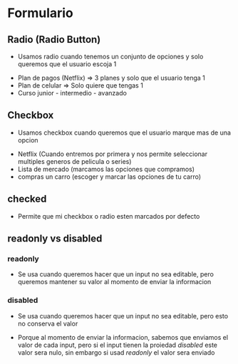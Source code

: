 # Formulario

## Radio (Radio Button)
- Usamos radio cuando tenemos un conjunto de opciones y solo queremos que el usuario escoja 1
* Plan de pagos (Netflix) => 3 planes y solo que el usuario tenga 1
* Plan de celular => Solo quiere que tengas 1
* Curso junior - intermedio - avanzado

## Checkbox
- Usamos checkbox cuando queremos que el usuario marque mas de una opcion
* Netflix (Cuando entremos por primera y nos permite seleccionar multiples generos de pelicula o series)
* Lista de mercado (marcamos las opciones que compramos)
* compras un carro (escoger y marcar las opciones de tu carro)

## checked
- Permite que mi checkbox o radio esten marcados por defecto

## readonly vs disabled

### readonly
- Se usa cuando queremos hacer que un input no sea editable, pero queremos mantener su valor al momento de enviar la informacion

### disabled
- Se usa cuando queremos hacer que un input no sea editable, pero esto no conserva el valor

* Porque al momento de enviar la informacion, sabemos que enviamos el valor de cada input, pero si el input tienen la proiedad *disabled* este valor sera nulo, sin embargo si usad *readonly* el valor sera enviado